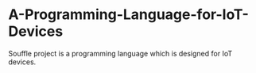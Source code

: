 # A-Programming-Language-for-IoT-Devices
Souffle project is a programming language which is designed for IoT devices. 
